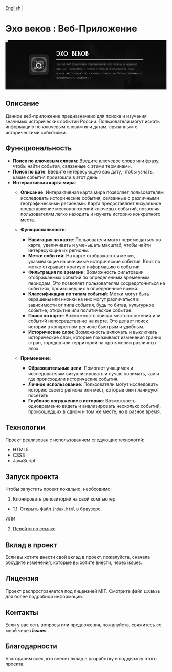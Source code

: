 [English](README-en.md) |

# Эхо веков : Веб-Приложение
<img src="assets/photo/headerReadme.png">


## Описание

Данное веб-приложение предназначено для поиска и изучения значимых исторических событий России. Пользователи могут искать информацию по ключевым словам или датам, связанным с историческими событиями.

## Функциональность

- **Поиск по ключевым словам**: Введите ключевое слово или фразу, чтобы найти события, связанные с этими терминами.
- **Поиск по дате**: Введите интересующую вас дату, чтобы узнать, какие события произошли в этот день.
- **Интерактивная карта мира**:
  - **Описание**: Интерактивная карта мира позволяет пользователям исследовать исторические события, связанные с различными географическими регионами. Карта предоставляет визуальное представление местоположений ключевых событий, позволяя пользователям легко находить и изучать историю конкретного места.
  
  - **Функциональность**:
    - **Навигация по карте**: Пользователи могут перемещаться по карте, увеличивать и уменьшать масштаб, чтобы найти интересующие их регионы.
    - **Метки событий**: На карте отображаются метки, указывающие на значимые исторические события. Клик по метке открывает краткую информацию о событии.
    - **Фильтрация по времени**: Возможность фильтрации отображаемых событий по определенным временным периодам. Это позволяет пользователям сосредоточиться на событиях, произошедших в определенное время.
    - **Классификация по типам событий**: Метки могут быть окрашены или иконки на них могут различаться в зависимости от типа события, будь то битва, культурное событие, открытие или политическое событие.
    - **Поиск по карте**: Возможность поиска местоположений или событий непосредственно на карте. Это делает поиск истории в конкретном регионе быстрым и удобным.
    - **Исторические слои**: Возможность включать и выключать исторические слои, которые показывают изменения границ стран, городов или территорий на протяжении различных эпох.

  - **Применение**:
    - **Образовательные цели**: Помогает учащимся и исследователям визуализировать и лучше понимать, как и где происходили исторические события.
    - **Личное использование**: Пользователи могут исследовать историю своего региона или мест, которые они планируют посетить.
    - **Глубокое погружение в историю**: Возможность одновременно видеть и анализировать несколько событий, произошедших в одном и том же месте, но в разное время.

## Технологии

Проект реализован с использованием следующих технологий:

- HTML5
- CSS3
- JavaScript

## Запуск проекта

Чтобы запустить проект локально, необходимо:

1. Клонировать репозиторий на свой компьютер.

- 1.1. Открыть файл `index.html` в браузере.

ИЛИ

2. [Перейти по ссылке](https://gaminghackintosh.github.io/HistoryApp-Web-Version/)

## Вклад в проект

Если вы хотите внести свой вклад в проект, пожалуйста, сначала обсудите изменения, которые вы хотите внести, через issues.

## Лицензия

Проект распространяется под лицензией MIT. Смотрите файл `LICENSE` для более подробной информации.

## Контакты

Если у вас есть вопросы или предложения, пожалуйста, свяжитесь со мной через ***Issues*** .

## Благодарности

Благодарим всех, кто внесет вклад в разработку и поддержку этого проекта.
